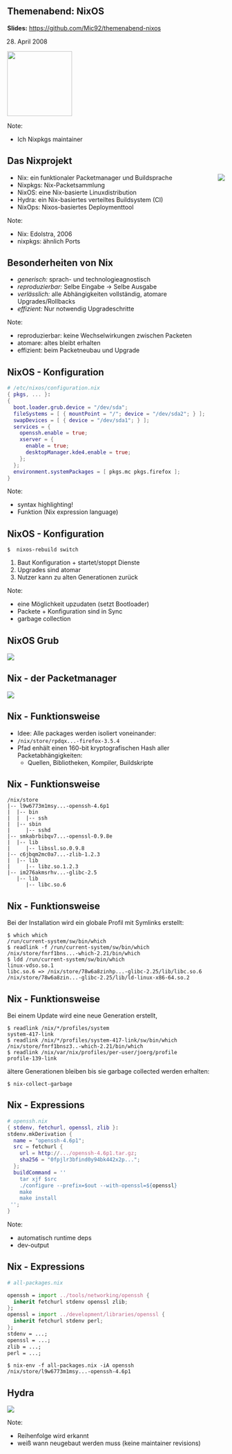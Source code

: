 <!--
Multi-Monitor-Shortcuts:
Ctrl-O: Move Window to next screen
Mod4 + Control + j/k: Focus next/previous screen

reveal.js-Shortcuts:
o: Öffne Übersicht
s: Öffne Vortragsmonitor
-->

## Themenabend: NixOS 

**Slides:** https://github.com/Mic92/themenabend-nixos

28. April 2008

<img class="plain" src="nixos.png" height="150" width="150"></img>

Note:
- Ich Nixpkgs maintainer


## Das Nixprojekt

- Nix: ein funktionaler Packetmanager und Buildsprache <img style="float: right" class="plain" src="topologie.svg"></img>
- Nixpkgs: Nix-Packetsammlung
- NixOS: eine Nix-basierte Linuxdistribution
- Hydra: ein Nix-basiertes verteiltes Buildsystem (CI)
- NixOps: Nixos-basiertes Deploymenttool

Note:
- Nix: Edolstra, 2006
- nixpkgs: ähnlich Ports


## Besonderheiten von Nix

- *generisch:* sprach- und technologieagnostisch
- *reproduzierbar:* Selbe Eingabe -> Selbe Ausgabe
- *verlässlich:* alle Abhängigkeiten vollständig, atomare Upgrades/Rollbacks
- *effizient:* Nur notwendig Upgradeschritte

Note:
- reproduzierbar: keine Wechselwirkungen zwischen Packeten
- atomare: altes bleibt erhalten
- effizient: beim Packetneubau und Upgrade


## NixOS - Konfiguration

```nix
# /etc/nixos/configuration.nix
{ pkgs, ... }:
{ 
  boot.loader.grub.device = "/dev/sda";
  fileSystems = [ { mountPoint = "/"; device = "/dev/sda2"; } ];
  swapDevices = [ { device = "/dev/sda1"; } ];
  services = {
    openssh.enable = true;
    xserver = {
      enable = true;
      desktopManager.kde4.enable = true;
    };
  };
  environment.systemPackages = [ pkgs.mc pkgs.firefox ];
}
```

Note:
- syntax highlighting! 
- Funktion (Nix expression language)


## NixOS - Konfiguration

```console
$  nixos-rebuild switch
```

1. Baut Konfiguration + startet/stoppt Dienste
2. Upgrades sind atomar
3. Nutzer kann zu alten Generationen zurück

Note:
- eine Möglichkeit upzudaten (setzt Bootloader)
- Packete + Konfiguration sind in Sync 
- garbage collection


## NixOS Grub

<img class="plain" src="nixos-grub.png"></img>


## Nix - der Packetmanager

<img class="plain" src="topologie-2.svg"></img>


## Nix - Funktionsweise

- Idee: Alle packages werden isoliert voneinander:
- `/nix/store/rpdqx...-firefox-3.5.4`
- Pfad enhält einen 160-bit kryptografischen Hash aller Packetabhängigkeiten:
  - Quellen, Bibliotheken, Kompiler, Buildskripte


## Nix - Funktionsweise
```
/nix/store 
|-- l9w6773m1msy...-openssh-4.6p1
|  |-- bin
|  |  |-- ssh
|  |-- sbin
|     |-- sshd
|-- smkabrbibqv7...-openssl-0.9.8e
|  |-- lib
|     |-- libssl.so.0.9.8
|-- c6jbqm2mc0a7...-zlib-1.2.3
|  |-- lib
|     |-- libz.so.1.2.3
|-- im276akmsrhv...-glibc-2.5
   |-- lib
      |-- libc.so.6
```


## Nix - Funktionsweise

Bei der Installation wird ein globale Profil mit Symlinks erstellt:

```console
$ which which
/run/current-system/sw/bin/which
$ readlink -f /run/current-system/sw/bin/which                                                              
/nix/store/fnrf1bns...-which-2.21/bin/which
$ ldd /run/current-system/sw/bin/which
linux-vdso.so.1
libc.so.6 => /nix/store/78w6a8zinhp...-glibc-2.25/lib/libc.so.6
/nix/store/78w6a8zin...-glibc-2.25/lib/ld-linux-x86-64.so.2
```


## Nix - Funktionsweise

Bei einem Update wird eine neue Generation erstellt,

```console
$ readlink /nix/*/profiles/system
system-417-link
$ readlink /nix/*/profiles/system-417-link/sw/bin/which
/nix/store/fnrf1bnsz3..-which-2.21/bin/which
$ readlink /nix/var/nix/profiles/per-user/joerg/profile
profile-139-link
```

ältere Generationen bleiben bis sie garbage collected werden erhalten:

```console
$ nix-collect-garbage
```


## Nix - Expressions

```nix
# openssh.nix
{ stdenv, fetchurl, openssl, zlib }:
stdenv.mkDerivation {
  name = "openssh-4.6p1";
  src = fetchurl {
    url = http://.../openssh-4.6p1.tar.gz;
    sha256 = "0fpjlr3bfind0y94bk442x2p...";
  };
  buildCommand = ''
    tar xjf $src
    ./configure --prefix=$out --with-openssl=${openssl}
    make
    make install
 '';
}
```

Note:
- automatisch runtime deps
- dev-output


## Nix - Expressions

```nix
# all-packages.nix

openssh = import ../tools/networking/openssh {
  inherit fetchurl stdenv openssl zlib;
};
openssl = import ../development/libraries/openssl {
  inherit fetchurl stdenv perl;
};
stdenv = ...;
openssl = ...;
zlib = ...;
perl = ...;
```

```
$ nix-env -f all-packages.nix -iA openssh
/nix/store/l9w6773m1msy...-openssh-4.6p1
```


## Hydra

<img class="plain" src="hydra.png"></img>

Note:
- Reihenfolge wird erkannt
- weiß wann neugebaut werden muss (keine maintainer revisions)

<!-- wo eigenet sich NixOS, wo nicht. -->
